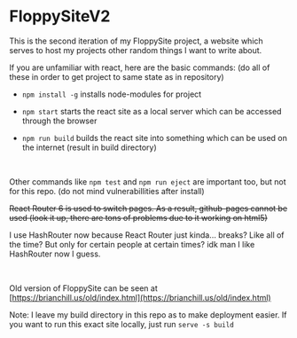 # FloppySiteV2
This is the second iteration of my FloppySite project, a website which serves to host my projects other random things I want to write about.

If you are unfamiliar with react, here are the basic commands: (do all of these in order to get project to same state as in repository)

- `npm install -g` installs node-modules for project

- `npm start` starts the react site as a local server which can be accessed through the browser

- `npm run build` builds the react site into something which can be used on the internet (result in build directory)

<br>

Other commands like `npm test` and `npm run eject` are important too, but not for this repo.
(do not mind vulnerabillities after install)

~~React Router 6 is used to switch pages. As a result, github-pages cannot be used (look it up, there are tons of problems due to it working on html5)~~

I use HashRouter now because React Router just kinda... breaks? Like all of the time? But only for certain people at certain times? idk man I like HashRouter now I guess.

<br>

Old version of FloppySite can be seen at [https://brianchill.us/old/index.html](https://brianchill.us/old/index.html)

Note: I leave my build directory in this repo as to make deployment easier. If you want to run this exact site locally, just run `serve -s build`
